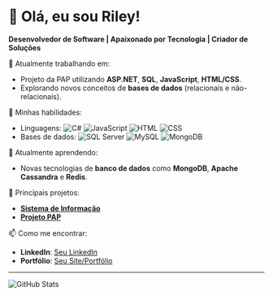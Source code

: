 # 👋 Olá, eu sou Riley!

**Desenvolvedor de Software | Apaixonado por Tecnologia | Criador de Soluções**

🔭 Atualmente trabalhando em: 
- Projeto da PAP utilizando **ASP.NET**, **SQL**, **JavaScript**, **HTML/CSS**.
- Explorando novos conceitos de **bases de dados** (relacionais e não-relacionais).

💼 Minhas habilidades:
- Linguagens: ![C#](https://img.shields.io/badge/C%23-239120?style=for-the-badge&logo=csharp&logoColor=white) ![JavaScript](https://img.shields.io/badge/JavaScript-323330?style=for-the-badge&logo=javascript&logoColor=F7DF1E) ![HTML](https://img.shields.io/badge/HTML5-E34F26?style=for-the-badge&logo=html5&logoColor=white) ![CSS](https://img.shields.io/badge/CSS3-1572B6?style=for-the-badge&logo=css3&logoColor=white)
- Bases de dados: ![SQL Server](https://img.shields.io/badge/Microsoft%20SQL%20Server-CC2927?style=for-the-badge&logo=microsoft%20sql%20server&logoColor=white) ![MySQL](https://img.shields.io/badge/MySQL-4479A1?style=for-the-badge&logo=mysql&logoColor=white) ![MongoDB](https://img.shields.io/badge/MongoDB-4EA94B?style=for-the-badge&logo=mongodb&logoColor=white)
  
🌱 Atualmente aprendendo:
- Novas tecnologias de **banco de dados** como **MongoDB**, **Apache Cassandra** e **Redis**.
  
🚀 Principais projetos:
- [**Sistema de Informação**](link-do-repositorio)
- [**Projeto PAP**](link-do-repositorio)
  
📫 Como me encontrar:
- **LinkedIn**: [Seu LinkedIn](https://linkedin.com/in/seu-perfil)
- **Portfólio**: [Seu Site/Portfólio](https://seu-portfolio.com)

---

![GitHub Stats](https://github-readme-stats.vercel.app/api?username=seu-usuario&show_icons=true&theme=radical)
